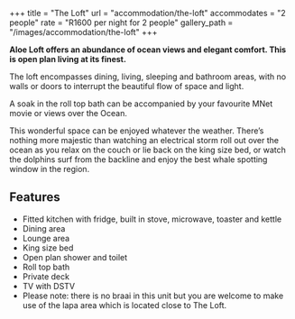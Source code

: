 +++
title = "The Loft"
url = "accommodation/the-loft"
accommodates = "2 people"
rate = "R1600 per night for 2 people"
gallery_path = "/images/accommodation/the-loft"
+++

**Aloe Loft offers an abundance of ocean views and elegant comfort. This is open plan living at its finest.**

The loft encompasses dining, living, sleeping and bathroom areas, with no walls or doors to interrupt the beautiful flow of space and light.

A soak in the roll top bath can be accompanied by your favourite MNet movie or views over the Ocean.

This wonderful space can be enjoyed whatever the weather. There’s nothing more majestic than watching an electrical storm roll out over the ocean as you relax on the couch or lie back on the king size bed, or watch the dolphins surf from the backline and enjoy the best whale spotting window in the region.

## Features

*   Fitted kitchen with fridge, built in stove, microwave, toaster and kettle
*   Dining area
*   Lounge area
*   King size bed
*   Open plan shower and toilet
*   Roll top bath
*   Private deck
*   TV with DSTV
*   Please note: there is no braai in this unit but you are welcome to make use of the lapa area which is located close to The Loft.